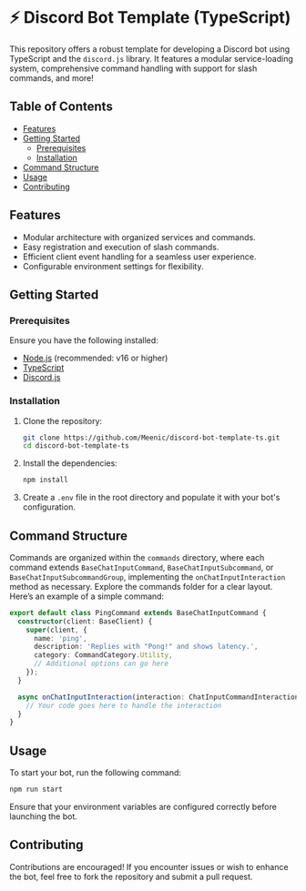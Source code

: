 # ⚡ Discord Bot Template (TypeScript)

This repository offers a robust template for developing a Discord bot using TypeScript and the `discord.js` library. It features a modular service-loading system, comprehensive command handling with support for slash commands, and more!

## Table of Contents

- [Features](#features)
- [Getting Started](#getting-started)
  - [Prerequisites](#prerequisites)
  - [Installation](#installation)
- [Command Structure](#command-structure)
- [Usage](#usage)
- [Contributing](#contributing)

## Features

- Modular architecture with organized services and commands.
- Easy registration and execution of slash commands.
- Efficient client event handling for a seamless user experience.
- Configurable environment settings for flexibility.

## Getting Started

### Prerequisites

Ensure you have the following installed:

- [Node.js](https://nodejs.org/) (recommended: v16 or higher)
- [TypeScript](https://www.typescriptlang.org/)
- [Discord.js](https://discord.js.org/)

### Installation

1. Clone the repository:

   ```bash
   git clone https://github.com/Meenic/discord-bot-template-ts.git
   cd discord-bot-template-ts
   ```

2. Install the dependencies:

   ```bash
   npm install
   ```

3. Create a `.env` file in the root directory and populate it with your bot's configuration.

## Command Structure

Commands are organized within the `commands` directory, where each command extends `BaseChatInputCommand`, `BaseChatInputSubcommand`, or `BaseChatInputSubcommandGroup`, implementing the `onChatInputInteraction` method as necessary. Explore the commands folder for a clear layout. Here’s an example of a simple command:

```typescript
export default class PingCommand extends BaseChatInputCommand {
  constructor(client: BaseClient) {
    super(client, {
      name: 'ping',
      description: 'Replies with "Pong!" and shows latency.',
      category: CommandCategory.Utility,
      // Additional options can go here
    });
  }

  async onChatInputInteraction(interaction: ChatInputCommandInteraction<'cached'>): Promise<void> {
    // Your code goes here to handle the interaction
  }
}
```

## Usage

To start your bot, run the following command:

```bash
npm run start
```

Ensure that your environment variables are configured correctly before launching the bot.

## Contributing

Contributions are encouraged! If you encounter issues or wish to enhance the bot, feel free to fork the repository and submit a pull request.
